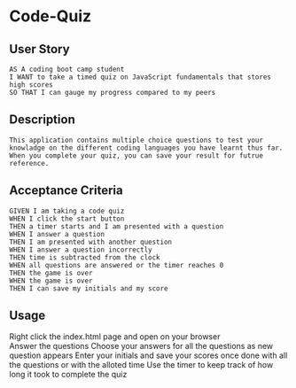 # Code-Quiz

## User Story

```
AS A coding boot camp student
I WANT to take a timed quiz on JavaScript fundamentals that stores high scores
SO THAT I can gauge my progress compared to my peers
```

## Description
```
This application contains multiple choice questions to test your knowladge on the different coding languages you have learnt thus far. When you complete your quiz, you can save your result for futrue reference. 
```

## Acceptance Criteria

```
GIVEN I am taking a code quiz
WHEN I click the start button
THEN a timer starts and I am presented with a question
WHEN I answer a question
THEN I am presented with another question
WHEN I answer a question incorrectly
THEN time is subtracted from the clock
WHEN all questions are answered or the timer reaches 0
THEN the game is over
WHEN the game is over
THEN I can save my initials and my score
```

## Usage
Right click the index.html page and open on your browser  
Answer the questions 
Choose your answers for all the questions as new question appears 
Enter your initials and save your scores once done with all the questions or with the alloted time 
Use the timer to keep track of how long it took to complete the quiz 

